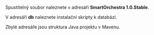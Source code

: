 Spustitelný soubor naleznete v adresáři **SmartOrchestra 1.0.Stable**.

V adresáři **db** naleznete instalační skripty k databázi.

Zbylé adresáře jsou struktura Java projektu v Mavenu.